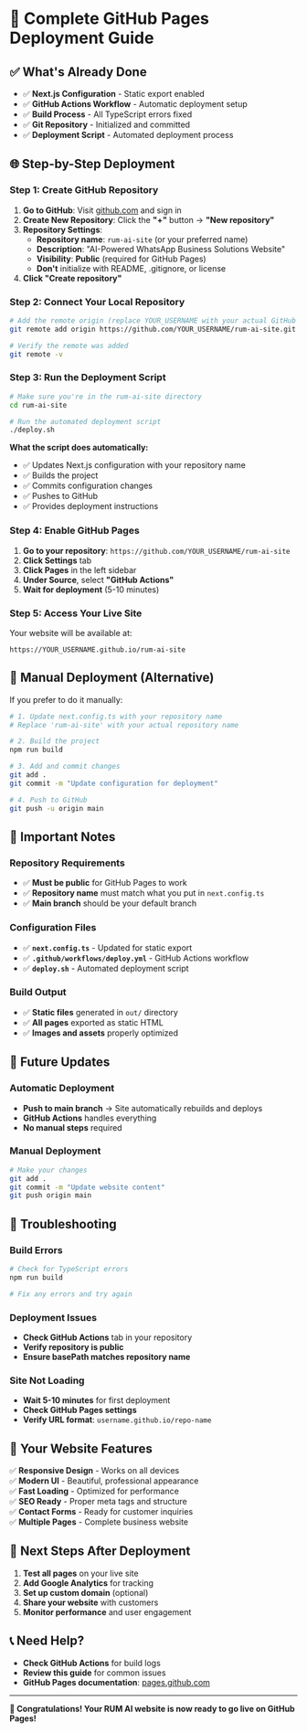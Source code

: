 # 🚀 Complete GitHub Pages Deployment Guide

## ✅ **What's Already Done**

- ✅ **Next.js Configuration** - Static export enabled
- ✅ **GitHub Actions Workflow** - Automatic deployment setup
- ✅ **Build Process** - All TypeScript errors fixed
- ✅ **Git Repository** - Initialized and committed
- ✅ **Deployment Script** - Automated deployment process

## 🌐 **Step-by-Step Deployment**

### **Step 1: Create GitHub Repository**

1. **Go to GitHub**: Visit [github.com](https://github.com) and sign in
2. **Create New Repository**: Click the **"+"** button → **"New repository"**
3. **Repository Settings**:
   - **Repository name**: `rum-ai-site` (or your preferred name)
   - **Description**: "AI-Powered WhatsApp Business Solutions Website"
   - **Visibility**: **Public** (required for GitHub Pages)
   - **Don't** initialize with README, .gitignore, or license
4. **Click "Create repository"**

### **Step 2: Connect Your Local Repository**

```bash
# Add the remote origin (replace YOUR_USERNAME with your actual GitHub username)
git remote add origin https://github.com/YOUR_USERNAME/rum-ai-site.git

# Verify the remote was added
git remote -v
```

### **Step 3: Run the Deployment Script**

```bash
# Make sure you're in the rum-ai-site directory
cd rum-ai-site

# Run the automated deployment script
./deploy.sh
```

**What the script does automatically:**
- ✅ Updates Next.js configuration with your repository name
- ✅ Builds the project
- ✅ Commits configuration changes
- ✅ Pushes to GitHub
- ✅ Provides deployment instructions

### **Step 4: Enable GitHub Pages**

1. **Go to your repository**: `https://github.com/YOUR_USERNAME/rum-ai-site`
2. **Click Settings** tab
3. **Click Pages** in the left sidebar
4. **Under Source**, select **"GitHub Actions"**
5. **Wait for deployment** (5-10 minutes)

### **Step 5: Access Your Live Site**

Your website will be available at:
```
https://YOUR_USERNAME.github.io/rum-ai-site
```

## 🔧 **Manual Deployment (Alternative)**

If you prefer to do it manually:

```bash
# 1. Update next.config.ts with your repository name
# Replace 'rum-ai-site' with your actual repository name

# 2. Build the project
npm run build

# 3. Add and commit changes
git add .
git commit -m "Update configuration for deployment"

# 4. Push to GitHub
git push -u origin main
```

## 🚨 **Important Notes**

### **Repository Requirements**
- ✅ **Must be public** for GitHub Pages to work
- ✅ **Repository name** must match what you put in `next.config.ts`
- ✅ **Main branch** should be your default branch

### **Configuration Files**
- ✅ **`next.config.ts`** - Updated for static export
- ✅ **`.github/workflows/deploy.yml`** - GitHub Actions workflow
- ✅ **`deploy.sh`** - Automated deployment script

### **Build Output**
- ✅ **Static files** generated in `out/` directory
- ✅ **All pages** exported as static HTML
- ✅ **Images and assets** properly optimized

## 🔄 **Future Updates**

### **Automatic Deployment**
- **Push to main branch** → Site automatically rebuilds and deploys
- **GitHub Actions** handles everything
- **No manual steps** required

### **Manual Deployment**
```bash
# Make your changes
git add .
git commit -m "Update website content"
git push origin main
```

## 🐛 **Troubleshooting**

### **Build Errors**
```bash
# Check for TypeScript errors
npm run build

# Fix any errors and try again
```

### **Deployment Issues**
- **Check GitHub Actions** tab in your repository
- **Verify repository is public**
- **Ensure basePath matches repository name**

### **Site Not Loading**
- **Wait 5-10 minutes** for first deployment
- **Check GitHub Pages settings**
- **Verify URL format**: `username.github.io/repo-name`

## 📱 **Your Website Features**

✅ **Responsive Design** - Works on all devices  
✅ **Modern UI** - Beautiful, professional appearance  
✅ **Fast Loading** - Optimized for performance  
✅ **SEO Ready** - Proper meta tags and structure  
✅ **Contact Forms** - Ready for customer inquiries  
✅ **Multiple Pages** - Complete business website  

## 🎯 **Next Steps After Deployment**

1. **Test all pages** on your live site
2. **Add Google Analytics** for tracking
3. **Set up custom domain** (optional)
4. **Share your website** with customers
5. **Monitor performance** and user engagement

## 📞 **Need Help?**

- **Check GitHub Actions** for build logs
- **Review this guide** for common issues
- **GitHub Pages documentation**: [pages.github.com](https://pages.github.com)

---

**🎉 Congratulations! Your RUM AI website is now ready to go live on GitHub Pages!**
